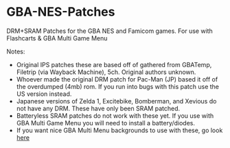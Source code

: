 # GBA-NES-Patches
DRM+SRAM Patches for the GBA NES and Famicom games. For use with Flashcarts & GBA Multi Game Menu

Notes: 
* Original IPS patches these are based off of gathered from GBATemp, Filetrip (via Wayback Machine), 5ch. Original authors unknown.
* Whoever made the original DRM patch for Pac-Man (JP) based it off of the overdumped (4mb) rom. If you run into bugs with this patch use the US version instead.
* Japanese versions of Zelda 1, Excitebike, Bomberman, and Xevious do not have any DRM. These have only been SRAM patched.
* Batteryless SRAM patches do not work with these yet. If you use with GBA Multi Game Menu you will need to install a battery/diodes.
* If you want nice GBA Multi Menu backgrounds to use with these, go look [here](https://www.deviantart.com/jenetrix/gallery/89918060/gba-multimenu-backgrounds)

